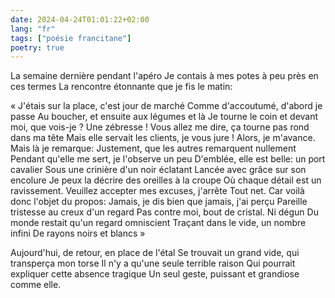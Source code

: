 ```yaml
---
date: 2024-04-24T01:01:22+02:00
lang: "fr"
tags: ["poésie francitane"]
poetry: true
---
```

La semaine dernière pendant l'apéro
Je contais à mes potes à peu près en ces termes
La rencontre étonnante que je fis le matin:

« J'étais sur la place, c'est jour de marché
Comme d'accoutumé, d'abord je passe
Au boucher, et ensuite aux légumes et là
Je tourne le coin et devant moi, que vois-je ?
Une zébresse !
Vous allez me dire, ça tourne pas rond dans ma tête
Mais elle servait les clients, je vous jure !
Alors, je m'avance. Mais là je remarque:
Justement, que les autres remarquent nullement
Pendant qu'elle me sert, je l'observe un peu
D'emblée, elle est belle: un port cavalier
Sous une crinière d'un noir éclatant
Lancée avec grâce sur son encolure
Je peux la décrire des oreilles à la croupe
Où chaque détail est un ravissement.
Veuillez accepter mes excuses, j'arrête
Tout net. Car voilà donc l'objet du propos:
Jamais, je dis bien que jamais, j'ai perçu
Pareille tristesse au creux d'un regard
Pas contre moi, bout de cristal. Ni dégun
Du monde restait qu'un regard omniscient
Traçant dans le vide, un nombre infini
De rayons noirs et blancs »

Aujourd'hui, de retour, en place de l'étal
Se trouvait un grand vide, qui transperça mon torse
Il n'y a qu'une seule terrible raison
Qui pourrait expliquer cette absence tragique
Un seul geste, puissant et grandiose comme elle.
